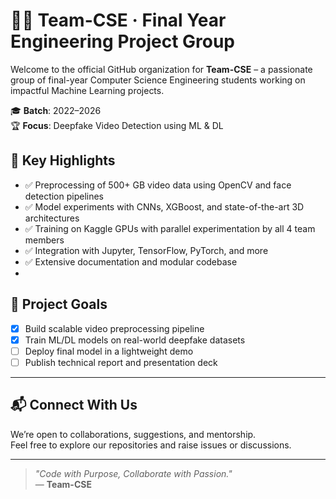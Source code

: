 # 👨‍💻 Team-CSE · Final Year Engineering Project Group

Welcome to the official GitHub organization for **Team-CSE** – a passionate group of final-year Computer Science Engineering students working on impactful Machine Learning projects.  

🎓 **Batch**: 2022–2026  
🏆 **Focus**: Deepfake Video Detection using ML & DL

## 🚀 Key Highlights

- ✅ Preprocessing of 500+ GB video data using OpenCV and face detection pipelines
- ✅ Model experiments with CNNs, XGBoost, and state-of-the-art 3D architectures
- ✅ Training on Kaggle GPUs with parallel experimentation by all 4 team members
- ✅ Integration with Jupyter, TensorFlow, PyTorch, and more
- ✅ Extensive documentation and modular codebase
- 
## 📌 Project Goals

- [x] Build scalable video preprocessing pipeline
- [x] Train ML/DL models on real-world deepfake datasets
- [ ] Deploy final model in a lightweight demo
- [ ] Publish technical report and presentation deck

---
## 📬 Connect With Us

We’re open to collaborations, suggestions, and mentorship.  
Feel free to explore our repositories and raise issues or discussions.

---

> _"Code with Purpose, Collaborate with Passion."_  
> — **Team-CSE**
